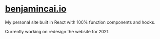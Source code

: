# [benjamincai.io](https://benjamincai.io)

My personal site built in React with 100% function components and hooks.

Currently working on redesign the website for 2021.
